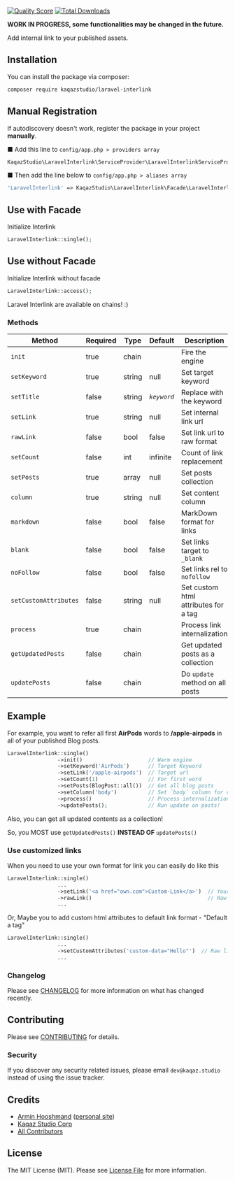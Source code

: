 [![Quality Score](https://img.shields.io/scrutinizer/g/kaqazstudio/laravel-interlink.svg?style=flat-square)](https://scrutinizer-ci.com/g/kaqazstudio/laravel-interlink)
[![Total Downloads](https://img.shields.io/packagist/dt/kaqazstudio/laravel-interlink.svg?style=flat-square)](https://packagist.org/packages/kaqazstudio/laravel-interlink)

**WORK IN PROGRESS, some functionalities may be changed in the future.**

Add internal link to your published assets.

## Installation

You can install the package via composer:

```bash
composer require kaqazstudio/laravel-interlink
``` 

## Manual Registration
If autodiscovery doesn't work, register the package in your project __manually__.

■ Add this line to `config/app.php > providers array`
```php
KaqazStudio\LaravelInterlink\ServiceProvider\LaravelInterlinkServiceProvider::class
```

■ Then add the line below to `config/app.php > aliases array`
```php
'LaravelInterlink' => KaqazStudio\LaravelInterlink\Facade\LaravelInterlinkFacade::class
```

## Use with Facade

Initialize Interlink
```php
LaravelInterlink::single();
```

## Use without Facade

Initialize Interlink without facade
```php
LaravelInterlink::access();
```

Laravel Interlink are available on chains! :)

<div dir="ltr">

### Methods

Method                | Required |  Type  |   Default   | Description
----------------------|----------|--------|-------------|-------------------------------------
`init`                | true     | chain  |             | Fire the engine
`setKeyword`          | true     | string | null        | Set target keyword
`setTitle`            | false    | string | _`keyword`_ | Replace with the keyword
`setLink`             | true     | string | null        | Set internal link url
`rawLink`             | false    | bool   | false       | Set link url to raw format
`setCount`            | false    | int    | infinite    | Count of link replacement
`setPosts`            | true     | array  | null        | Set posts collection
`column`              | true     | string | null        | Set content column
`markdown`            | false    | bool   | false       | MarkDown format for links
`blank`               | false    | bool   | false       | Set links target to `_blank`
`noFollow`            | false    | bool   | false       | Set links rel to `nofollow`
`setCustomAttributes` | false    | string | null        | Set custom html attributes for a tag
`process`             | true     | chain  |             | Process link internalization  
`getUpdatedPosts`     | false    | chain  |             | Get updated posts as a collection
`updatePosts`         | false    | chain  |             | Do `update` method on all posts
</div>

## Example

For example, you want to refer all first __AirPods__ words to __/apple-airpods__ in all of your published Blog posts.

```php
LaravelInterlink::single()
                ->init()                     // Warm engine
                ->setKeyword('AirPods')      // Target Keyword
                ->setLink('/apple-airpods')  // Target url
                ->setCount(1)                // For first word
                ->setPosts(BlogPost::all())  // Get all blog posts
                ->setColumn('body')          // Set `body` column for content target
                ->process()                  // Process internalization
                ->updatePosts();             // Run update on posts!
```
Also, you can get all updated contents as a collection!

So, you MOST use `getUpdatedPosts()` __INSTEAD OF__ `updatePosts()`

### Use customized links

When you need to use your own format for link you can easily do like this

```php
LaravelInterlink::single()
                ...
                ->setLink('<a href="own.com">Custom-Link</a>')  // Your custom format
                ->rawLink()                                     // Raw link format [+]
                ...
```

Or, Maybe you to add custom html attributes to default link format - "Default a tag"

```php
LaravelInterlink::single()
                ...
                ->setCustomAttributes('custom-data="Hello"')  // Raw link format [+]
                ...
```


### Changelog

Please see [CHANGELOG](CHANGELOG.md) for more information on what has changed recently.

## Contributing

Please see [CONTRIBUTING](CONTRIBUTING.md) for details.

### Security

If you discover any security related issues, please email `dev@kaqaz.studio` instead of using the issue tracker.

## Credits

- [Armin Hooshmand](https://github.com/realmrhex) ([personal site](https://hex.kaqaz.studio))
- [Kaqaz Studio Corp](https://kaqaz.studio)
- [All Contributors](../../contributors)

## License

The MIT License (MIT). Please see [License File](LICENSE.md) for more information.

